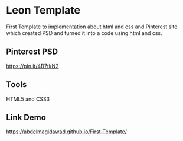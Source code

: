 # Leon Template 
First  Template to  implementation about html and css and Pinterest site which created PSD and turned it into a code using html and css.

## Pinterest PSD
https://pin.it/4B7tkN2

## Tools
HTML5 and CSS3

## Link Demo
https://abdelmagidawad.github.io/First-Template/

